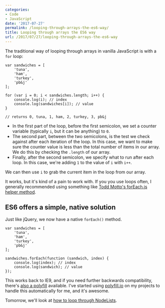 ```yaml
---
categories:
- Code
- JavaScript
date: '2017-07-27'
permalink: /looping-through-arrays-the-es6-way/
title: Looping through arrays the ES6 way
url: /2017/07/27/looping-through-arrays-the-es6-way
---
```


The traditional way of looping through arrays in vanilla JavaScript is with a `for` loop:

```lang-javascript
var sandwiches = [
	'tuna',
	'ham',
	'turkey',
	'pb&j'
];

for (var i = 0; i < sandwiches.length; i++) {
	console.log(i); // index
	console.log(sandwiches[i]); // value
}

// returns 0, tuna, 1, ham, 2, turkey, 3, pb&j
```

- In the first part of the loop, before the first semicolon, we set a counter variable (typically `i`, but it can be anything) to `0`.
- The second part, between the two semicolons, is the test we check against after each iteration of the loop. In this case, we want to make sure the counter value is less than the total number of items in our array. We do this by checking the `.length` of our array.
- Finally, after the second semicolon, we specify what to run after each loop. In this case, we're adding `1` to the value of `i` with `i++`.

We can then use `i` to grab the current item in the loop from our array.

It works, but it's kind of a pain to work with. If you you use loops often, I generally recommended using something like [Todd Motto's forEach.js helper method](https://github.com/toddmotto/foreach/).

## ES6 offers a simple, native solution

Just like jQuery, we now have a native `forEach()` method.

```lang-javascript
var sandwiches = [
	'tuna',
	'ham',
	'turkey',
	'pb&j'
];

sandwiches.forEach(function (sandwich, index) {
	console.log(index); // index
	console.log(sandwich); // value
});
```

This works back to IE9, and if you need further backwards compatibility, there's [also a polyfill](https://developer.mozilla.org/en-US/docs/Web/JavaScript/Reference/Global_Objects/Array/forEach#Polyfill) available. I've started using [polyfill.io](https://polyfill.io/) on my projects to handle this automatically for me, and it's awesome.

Tomorrow, we'll look at [how to loop through NodeLists](https://gomakethings.com/looping-through-nodelists-with-es6/).